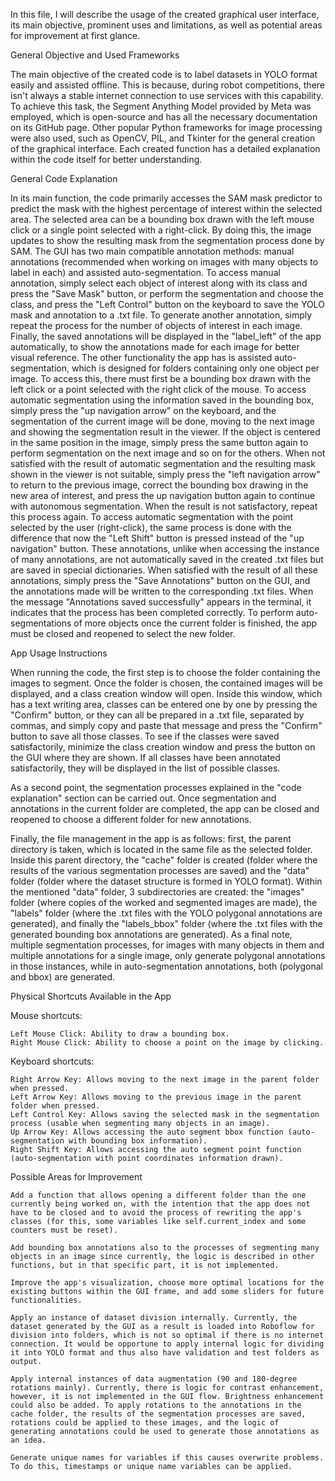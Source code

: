 In this file, I will describe the usage of the created graphical user interface, its main objective, prominent uses and limitations, as well as potential areas for improvement at first glance.

General Objective and Used Frameworks

The main objective of the created code is to label datasets in YOLO format easily and assisted offline. This is because, during robot competitions, there isn't always a stable internet connection to use services with this capability. To achieve this task, the Segment Anything Model provided by Meta was employed, which is open-source and has all the necessary documentation on its GitHub page. Other popular Python frameworks for image processing were also used, such as OpenCV, PIL, and Tkinter for the general creation of the graphical interface. Each created function has a detailed explanation within the code itself for better understanding.

General Code Explanation

In its main function, the code primarily accesses the SAM mask predictor to predict the mask with the highest percentage of interest within the selected area. The selected area can be a bounding box drawn with the left mouse click or a single point selected with a right-click. By doing this, the image updates to show the resulting mask from the segmentation process done by SAM. The GUI has two main compatible annotation methods: manual annotations (recommended when working on images with many objects to label in each) and assisted auto-segmentation. To access manual annotation, simply select each object of interest along with its class and press the "Save Mask" button, or perform the segmentation and choose the class, and press the "Left Control" button on the keyboard to save the YOLO mask and annotation to a .txt file. To generate another annotation, simply repeat the process for the number of objects of interest in each image. Finally, the saved annotations will be displayed in the "label_left" of the app automatically, to show the annotations made for each image for better visual reference. The other functionality the app has is assisted auto-segmentation, which is designed for folders containing only one object per image. To access this, there must first be a bounding box drawn with the left click or a point selected with the right click of the mouse. To access automatic segmentation using the information saved in the bounding box, simply press the "up navigation arrow" on the keyboard, and the segmentation of the current image will be done, moving to the next image and showing the segmentation result in the viewer. If the object is centered in the same position in the image, simply press the same button again to perform segmentation on the next image and so on for the others. When not satisfied with the result of automatic segmentation and the resulting mask shown in the viewer is not suitable, simply press the "left navigation arrow" to return to the previous image, correct the bounding box drawing in the new area of interest, and press the up navigation button again to continue with autonomous segmentation. When the result is not satisfactory, repeat this process again. To access automatic segmentation with the point selected by the user (right-click), the same process is done with the difference that now the "Left Shift" button is pressed instead of the "up navigation" button. These annotations, unlike when accessing the instance of many annotations, are not automatically saved in the created .txt files but are saved in special dictionaries. When satisfied with the result of all these annotations, simply press the "Save Annotations" button on the GUI, and the annotations made will be written to the corresponding .txt files. When the message "Annotations saved successfully" appears in the terminal, it indicates that the process has been completed correctly. To perform auto-segmentations of more objects once the current folder is finished, the app must be closed and reopened to select the new folder.

App Usage Instructions

When running the code, the first step is to choose the folder containing the images to segment. Once the folder is chosen, the contained images will be displayed, and a class creation window will open. Inside this window, which has a text writing area, classes can be entered one by one by pressing the "Confirm" button, or they can all be prepared in a .txt file, separated by commas, and simply copy and paste that message and press the "Confirm" button to save all those classes. To see if the classes were saved satisfactorily, minimize the class creation window and press the button on the GUI where they are shown. If all classes have been annotated satisfactorily, they will be displayed in the list of possible classes.

As a second point, the segmentation processes explained in the "code explanation" section can be carried out. Once segmentation and annotations in the current folder are completed, the app can be closed and reopened to choose a different folder for new annotations.

Finally, the file management in the app is as follows: first, the parent directory is taken, which is located in the same file as the selected folder. Inside this parent directory, the "cache" folder is created (folder where the results of the various segmentation processes are saved) and the "data" folder (folder where the dataset structure is formed in YOLO format). Within the mentioned "data" folder, 3 subdirectories are created: the "images" folder (where copies of the worked and segmented images are made), the "labels" folder (where the .txt files with the YOLO polygonal annotations are generated), and finally the "labels_bbox" folder (where the .txt files with the generated bounding box annotations are generated). As a final note, multiple segmentation processes, for images with many objects in them and multiple annotations for a single image, only generate polygonal annotations in those instances, while in auto-segmentation annotations, both (polygonal and bbox) are generated.

Physical Shortcuts Available in the App

Mouse shortcuts:

    Left Mouse Click: Ability to draw a bounding box.
    Right Mouse Click: Ability to choose a point on the image by clicking.

Keyboard shortcuts:

    Right Arrow Key: Allows moving to the next image in the parent folder when pressed.
    Left Arrow Key: Allows moving to the previous image in the parent folder when pressed.
    Left Control Key: Allows saving the selected mask in the segmentation process (usable when segmenting many objects in an image).
    Up Arrow Key: Allows accessing the auto segment bbox function (auto-segmentation with bounding box information).
    Right Shift Key: Allows accessing the auto segment point function (auto-segmentation with point coordinates information drawn).

Possible Areas for Improvement

    Add a function that allows opening a different folder than the one currently being worked on, with the intention that the app does not have to be closed and to avoid the process of rewriting the app's classes (for this, some variables like self.current_index and some counters must be reset).

    Add bounding box annotations also to the processes of segmenting many objects in an image since currently, the logic is described in other functions, but in that specific part, it is not implemented.

    Improve the app's visualization, choose more optimal locations for the existing buttons within the GUI frame, and add some sliders for future functionalities.

    Apply an instance of dataset division internally. Currently, the dataset generated by the GUI as a result is loaded into Roboflow for division into folders, which is not so optimal if there is no internet connection. It would be opportune to apply internal logic for dividing it into YOLO format and thus also have validation and test folders as output.

    Apply internal instances of data augmentation (90 and 180-degree rotations mainly). Currently, there is logic for contrast enhancement, however, it is not implemented in the GUI flow. Brightness enhancement could also be added. To apply rotations to the annotations in the cache folder, the results of the segmentation processes are saved, rotations could be applied to these images, and the logic of generating annotations could be used to generate those annotations as an idea.

    Generate unique names for variables if this causes overwrite problems. To do this, timestamps or unique name variables can be applied.
